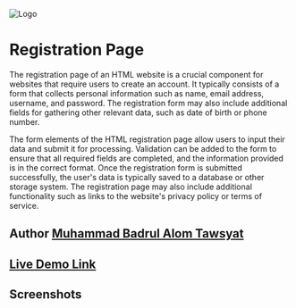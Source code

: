 
![Logo](https://dtxz283r9oyli.cloudfront.net/assets/logos/logo400x300-bb05830f2974f34d0dc979e38442e0c3fda7b85ebe4e258aa45e88c600318c1d.png)


# Registration Page

The registration page of an HTML website is a crucial component for websites that require users to create an account. It typically consists of a form that collects personal information such as name, email address, username, and password. The registration form may also include additional fields for gathering other relevant data, such as date of birth or phone number.

The form elements of the HTML registration page allow users to input their data and submit it for processing. Validation can be added to the form to ensure that all required fields are completed, and the information provided is in the correct format. Once the registration form is submitted successfully, the user's data is typically saved to a database or other storage system. The registration page may also include additional functionality such as links to the website's privacy policy or terms of service.


## Author [Muhammad Badrul Alom Tawsyat](https://www.github.com/muhammadbadrul1234)


## [Live Demo Link](https://badrul8563.github.io/liveserver/)


## Screenshots


